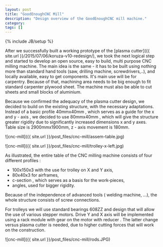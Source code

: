 ```yaml
---
layout: post
title: "GoodEnoughCNC Mill"
description: "Design overview of the GoodEnoughCNC mill machine."
category: 
tags: []
---
```

{% include JB/setup %}

After we successfully built a working prototype of the [plasma cutter]({{ site.url }}/2015/07/06/koruza-v10-redesign/), we took the next logical step and started to develop an open source, easy to build, multi purpose CNC milling machine. The main idea is the same - it has to be built using nothing more than standard hand tools (saw, drilling machine, screwdrivers,..), and locally available, easy to get components. It's main use will be for carpentry. Because of that, machining area needs to be big enough to fit standard carpenter plywood sheet. The machine  must also be able to cut sheets and small blocks of aluminium.

Because we confirmed the adequacy of the plasma cutter design, we decided to build on the existing structure, with the necessary adaptations. Instead of a basic profile 40mmx40mm , which serves as a guide for the x and y - axis , we decided to use 80mmx40mm , which will give the structure greater rigidity due to significantly increased dimensions x and y axes. Table size is 2900mmx1900mm, z - axis movement is 180mm.

![cnc-mill]({{ site.url }}/post_files/cnc-mill/assem-table.jpg)

![cnc-mill]({{ site.url }}/post_files/cnc-mill/trolley-x-left.jpg)

As illustrated, the entire table of the CNC milling machine consists of four different profiles :

- 100x150x3 with the use for trolley on X and Y axis,
- 80x40x3 for airframes,
- c-section , which serves as a basis for the work-pieces,
- angles, used for bigger rigidity.

Because of the independence of advanced tools ( welding machine, ...), the whole structure consists of screw connections.

For trolleys we will use standard bearings 608ZZ and design that will allow the use of various stepper motors. Drive Y and X axis will be implemented using a rack module with gear on the motor with reducer . The latter change versus plasma cutter is needed, due to higher cutting forces that will work on the construction. 

![cnc-mill]({{ site.url }}/post_files/cnc-mill/rods.JPG)